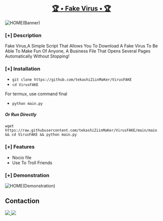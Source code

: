 <h2 align="center"><u>🏆 • Fake Virus • 🏆</u></h2>

![HOME(Banner)](https://user-images.githubusercontent.com/98004421/155472641-84636e7e-a07a-4c1d-a997-3d9ccc469355.gif)


### [+] Description
Fake Virus,A Simple Script That Allows You To Download A Fake Virus To Be Able To Make Fun Of Anyone, A Business File That Opens Several Pages Automatically Without Stopping!

### [+] Installation

 - `git clone https://github.com/tekashiZiinMaKer/VirusFAKE`
 - `cd VirusFAKE`

For termux, use command final
 - `python main.py`

##### Or Run Directly
```
wget https://raw.githubusercontent.com/tekashiZiinMaKer/VirusFAKE/main/main.py && cd VirusFAKE && python main.py
```
### [+] Features
 - Nocio file
 - Use To Troll Friends  
### [+] Demonstration
![HOME(Demonstration)](https://user-images.githubusercontent.com/98004421/155604532-e4d6c3e3-bd4a-4938-b03e-753376e1f2c4.jpg)

## **Contaction**
<p align="left">
  <a href="tekashimaker504@gmail.com" alt="Gmail" target="_blank">
  <img src="https://img.shields.io/badge/-Gmail-FF0000?style=for-the-badge&logo=gmail&logoColor=white">
  </a> 
<a href="https://www.instagram.com/@tekashimaker/" alt="Instagram" target="blank">
  <img src="https://img.shields.io/badge/Instagram-E4405F?style=for-the-badge&logo=instagram&logoColor=white">
  </a>
  </p>
 <br>
